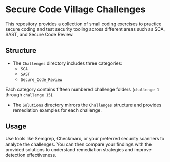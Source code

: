# Secure Code Village Challenges

This repository provides a collection of small coding exercises to practice secure coding and test security tooling across different areas such as SCA, SAST, and Secure Code Review.

## Structure

- The `Challenges` directory includes three categories:
  - `SCA`
  - `SAST`
  - `Secure_Code_Review`

Each category contains fifteen numbered challenge folders (`challenge 1` through `challenge 15`).

- The `Solutions` directory mirrors the `Challenges` structure and provides remediation examples for each challenge.

## Usage

Use tools like Semgrep, Checkmarx, or your preferred security scanners to analyze the challenges. You can then compare your findings with the provided solutions to understand remediation strategies and improve detection effectiveness.

